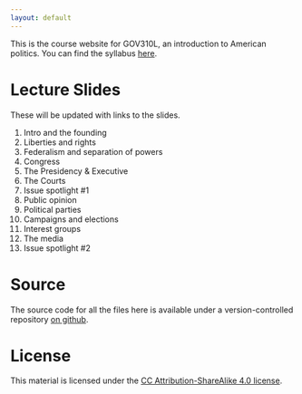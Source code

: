 ```yaml
---
layout: default 
---
```


This is the course website for GOV310L, an introduction to American
politics. You can find the syllabus
[here](http://jabranham.com/GOV310L/syllabus/syllabus.pdf).

# Lecture Slides
These will be updated with links to the slides.

1. Intro and the founding
2. Liberties and rights
3. Federalism and separation of powers
4. Congress
5. The Presidency & Executive
6. The Courts
7. Issue spotlight #1
8. Public opinion
9. Political parties
10. Campaigns and elections
11. Interest groups
12. The media
13. Issue spotlight #2

# Source
The source code for all the files here is available under a
version-controlled repository [on
github](https://github.com/jabranham/GOV310L). 

# License
This material is licensed under the
[CC Attribution-ShareAlike 4.0 license](http://creativecommons.org/licenses/by-sa/4.0/).
